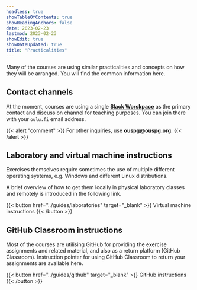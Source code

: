 ```yaml
---
headless: true
showTableOfContents: true
showHeadingAnchors: false
date: 2023-02-23
lastmod: 2023-02-23
showEdit: true 
showDateUpdated: true
title: "Practicalities"
---
```


Many of the courses are using similar practicalities and concepts on how they will be arranged.
You will find the common information here.

## Contact channels

At the moment, courses are using a single [**Slack Worskpace**](https://compsec-unioulu.slack.com/) as the primary contact and discussion channel for teaching purposes.
You can join there with your `oulu.fi` email address.

{{< alert "comment" >}}
For other inquiries, use **ouspg@ouspg.org**.
{{< /alert >}}


## Laboratory and virtual machine instructions

Exercises themselves require sometimes the use of multiple different operating systems, e.g. Windows and different Linux distributions.

A brief overview of how to get them locally in physical laboratory classes and remotely is introduced in the following link.

{{< button href="../guides/laboratories" target="_blank" >}}
Virtual machine instructions
{{< /button >}}

## GitHub Classroom instructions

Most of the courses are utilising GitHub for providing the exercise assignments and related material, and also as a return platform (GitHub Classroom).
Instruction pointer for using GitHub Classroom to return your assignments are available here. 

{{< button href="../guides/github" target="_blank" >}}
GitHub instructions
{{< /button >}}



